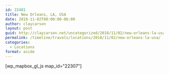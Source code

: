 ```yaml
---
id: 22481
title: New Orleans, LA, USA
date: 2018-11-02T00:00:00-06:00
author: claycarson
layout: post
guid: http://claycarson.net/uncategorized/2018/11/02/new-orleans-la-usa/
permalink: /timeline/travels/locations/2018/11/02/new-orleans-la-usa/
categories:
  - Locations
format: aside
---
```

<div class="media-details"></div>

[wp_mapbox_gl_js map_id="22307"]